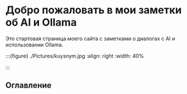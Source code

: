 # Добро пожаловать в мои заметки об AI и Ollama

Это стартовая страница моего сайта с заметками о диалогах с AI и использовании Ollama.

:::{figure} ./Pictures/kuysnym.jpg
:align: right
:width: 40%

:::

## Оглавление

```{tableofcontents}
